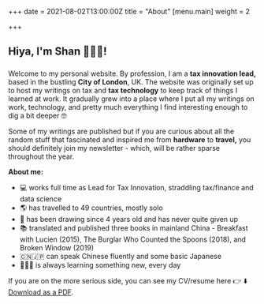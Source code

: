 +++
date = 2021-08-02T13:00:00Z
title = "About"
[menu.main]
weight = 2

+++
## Hiya, I'm **Shan 👩🏻‍💻**!

##### 

Welcome to my personal website. By profession, I am a **tax innovation lead,** based in the bustling **City of London**, UK.  The website was originally set up to host my writings on tax and **tax technology** to keep track of things I learned at work. It gradually grew into a place where I put all my writings on work, technology, and pretty much everything I find interesting enough to dig a bit deeper 🤓

Some of my writings are published but if you are curious about all the random stuff that fascinated and inspired me from **hardware** to **travel,** you should definitely join my newsletter - which, will be rather sparse throughout the year.

**About me:**

* 💻 works full time as Lead for Tax Innovation, straddling tax/finance and data science
* 🌎 has travelled to 49 countries, mostly solo
* 🎨 has been drawing since 4 years old and has never quite given up
* 📚 translated and published three books in mainland China - Breakfast with Lucien (2015), The Burglar Who Counted the Spoons (2018), and Broken Window (2019)
* 🇨🇳🇯🇵 can speak Chinese fluently and some basic Japanese
* 🙇🏻‍♀️ is always learning something new, every day

If you are on the more serious side, you can see my CV/resume here 👉 ⬇️ [Download as a PDF](https://github.com/bobbleoxs/shantax/blob/master/static/uploads/Shan%20Sun%20Mar%2023.pdf "Download as PDF").
